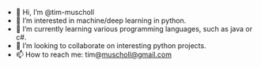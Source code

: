 - 👋 Hi, I’m @tim-muscholl
- 👀 I’m interested in machine/deep learning in python. 
- 🌱 I’m currently learning various programming languages, such as java or c#.
- 💞️ I’m looking to collaborate on interesting python projects.
- 📫 How to reach me: tim@muscholl@gmail.com

<!---
tim-muscholl/tim-muscholl is a ✨ special ✨ repository because its `README.md` (this file) appears on your GitHub profile.
You can click the Preview link to take a look at your changes.
--->
